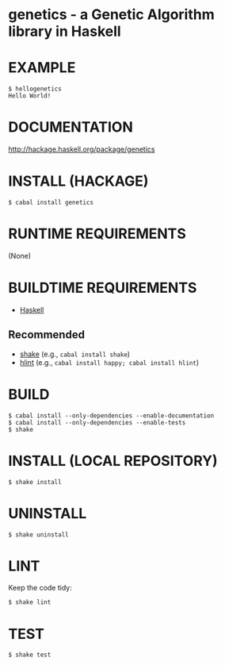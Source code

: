 # genetics - a Genetic Algorithm library in Haskell

# EXAMPLE

```console
$ hellogenetics
Hello World!
```

# DOCUMENTATION

http://hackage.haskell.org/package/genetics

# INSTALL (HACKAGE)

```console
$ cabal install genetics
```

# RUNTIME REQUIREMENTS

(None)

# BUILDTIME REQUIREMENTS

* [Haskell](http://www.haskell.org/)

## Recommended

* [shake](https://shakebuild.com/) (e.g., `cabal install shake`)
* [hlint](https://hackage.haskell.org/package/hlint) (e.g., `cabal install happy; cabal install hlint`)

# BUILD

```console
$ cabal install --only-dependencies --enable-documentation
$ cabal install --only-dependencies --enable-tests
$ shake
```

# INSTALL (LOCAL REPOSITORY)

```console
$ shake install
```

# UNINSTALL

```console
$ shake uninstall
```

# LINT

Keep the code tidy:

```console
$ shake lint
```

# TEST

```console
$ shake test
```
